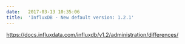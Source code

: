 ```yaml
---
date:	2017-03-13 10:35:06
title:	'InfluxDB - New default version: 1.2.1'
---
```


https://docs.influxdata.com/influxdb/v1.2/administration/differences/
